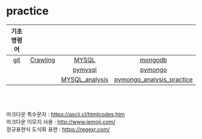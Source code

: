 # practice


|기초명령어||||
|:---:|:---:|:---:|:---:|
|[git](https://github.com/jsjune/Practice_Grammar/blob/master/practice/git.md)|[Crawling](https://github.com/jsjune/Practice_Grammar/blob/master/practice/Crawling.ipynb)|[MYSQL](https://github.com/jsjune/Practice_Grammar/blob/master/practice/MYSQL_query.md)|[mongodb](https://github.com/jsjune/Practice_Grammar/blob/master/practice/mongodb_query.ipynb)|
|||[pymysql](https://github.com/jsjune/Practice_Grammar/blob/master/practice/pymysql.ipynb)|[pymongo](https://github.com/jsjune/Practice_Grammar/blob/master/practice/pymongo.ipynb)|
|||[MYSQL_analysis](https://github.com/jsjune/Practice_Grammar/blob/master/practice/MYSQL_analysis.ipynb)|[pymongo_analysis_practice](https://github.com/jsjune/Practice_Grammar/blob/master/practice/pymongo_analysis_pracitce.ipynb)|






<br><br><br>
마크다운 특수문자 : https://ascii.cl/htmlcodes.htm
<br>
마크다운 이모지 사용 : http://www.iemoji.com/
<br>
정규표현식 도식화 표현 : https://regexr.com/
